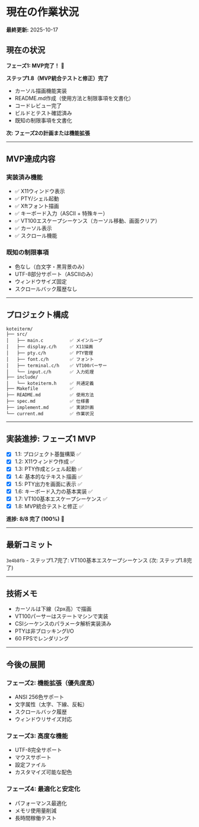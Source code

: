 # 現在の作業状況

**最終更新:** 2025-10-17

## 現在の状況

**フェーズ1: MVP完了！** 🎉

**ステップ1.8（MVP統合テストと修正）完了**
- カーソル描画機能実装
- README.md作成（使用方法と制限事項を文書化）
- コードレビュー完了
- ビルドとテスト確認済み
- 既知の制限事項を文書化

**次: フェーズ2の計画または機能拡張**

---

## MVP達成内容

### 実装済み機能
- ✅ X11ウィンドウ表示
- ✅ PTY/シェル起動
- ✅ Xftフォント描画
- ✅ キーボード入力（ASCII + 特殊キー）
- ✅ VT100エスケープシーケンス（カーソル移動、画面クリア）
- ✅ カーソル表示
- ✅ スクロール機能

### 既知の制限事項
- 色なし（白文字・黒背景のみ）
- UTF-8部分サポート（ASCIIのみ）
- ウィンドウサイズ固定
- スクロールバック履歴なし

---

## プロジェクト構成

```
koteiterm/
├── src/
│   ├── main.c          ✅ メインループ
│   ├── display.c/h     ✅ X11描画
│   ├── pty.c/h         ✅ PTY管理
│   ├── font.c/h        ✅ フォント
│   ├── terminal.c/h    ✅ VT100パーサー
│   └── input.c/h       ✅ 入力処理
├── include/
│   └── koteiterm.h     ✅ 共通定義
├── Makefile            ✅
├── README.md           ✅ 使用方法
├── spec.md             ✅ 仕様書
├── implement.md        ✅ 実装計画
└── current.md          ✅ 作業状況
```

---

## 実装進捗: フェーズ1 MVP

- [x] 1.1: プロジェクト基盤構築 ✅
- [x] 1.2: X11ウィンドウ作成 ✅
- [x] 1.3: PTY作成とシェル起動 ✅
- [x] 1.4: 基本的なテキスト描画 ✅
- [x] 1.5: PTY出力を画面に表示 ✅
- [x] 1.6: キーボード入力の基本実装 ✅
- [x] 1.7: VT100基本エスケープシーケンス ✅
- [x] 1.8: MVP統合テストと修正 ✅

**進捗: 8/8 完了 (100%)** 🎉

---

## 最新コミット

`3e4b8fb` - ステップ1.7完了: VT100基本エスケープシーケンス
(次: ステップ1.8完了)

---

## 技術メモ

- カーソルは下線（2px高）で描画
- VT100パーサーはステートマシンで実装
- CSIシーケンスのパラメータ解析実装済み
- PTYは非ブロッキングI/O
- 60 FPSでレンダリング

---

## 今後の展開

### フェーズ2: 機能拡張（優先度高）
- ANSI 256色サポート
- 文字属性（太字、下線、反転）
- スクロールバック履歴
- ウィンドウリサイズ対応

### フェーズ3: 高度な機能
- UTF-8完全サポート
- マウスサポート
- 設定ファイル
- カスタマイズ可能な配色

### フェーズ4: 最適化と安定化
- パフォーマンス最適化
- メモリ使用量削減
- 長時間稼働テスト
